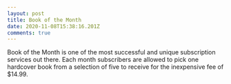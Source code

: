 ```yaml
---
layout: post
title: Book of the Month
date: 2020-11-08T15:38:16.201Z
comments: true
---
```

Book of the Month is one of the most successful and unique subscription services out there. Each month subscribers are allowed to pick one hardcover book from a selection of five to receive for the inexpensive fee of $14.99.